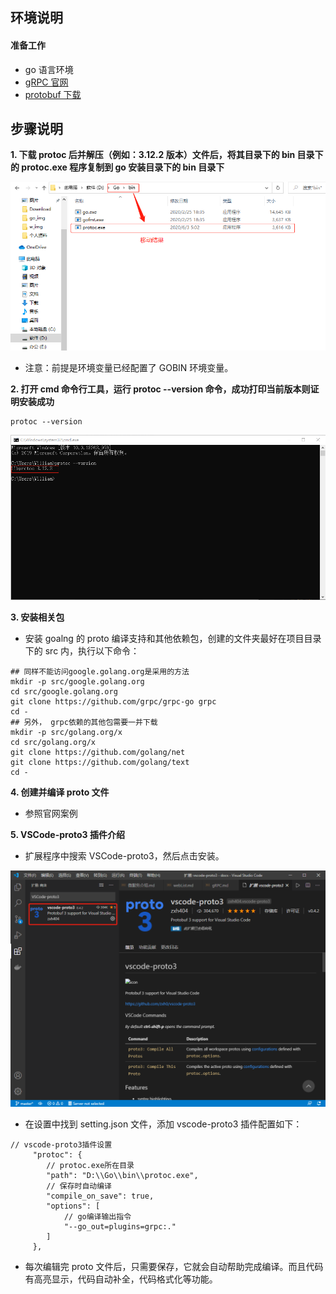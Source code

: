 ## **环境说明**

#### 准备工作

- go 语言环境
- [gRPC 官网](https://www.grpc.io/)
- [protobuf 下载](https://github.com/protocolbuffers/protobuf/releases/tag/v3.12.3)

## **步骤说明**

**1. 下载 protoc 后并解压（例如：3.12.2 版本）文件后，将其目录下的 bin 目录下的 protoc.exe 程序复制到 go 安装目录下的 bin 目录下**

![目录结构](../../img/go_img/ms11.png)

- 注意：前提是环境变量已经配置了 GOBIN 环境变量。

**2. 打开 cmd 命令行工具，运行 protoc --version 命令，成功打印当前版本则证明安装成功**

```@cmd
protoc --version
```

![查看安装结果](../../img/go_img/ms12.png)

**3. 安装相关包**

- 安装 goalng 的 proto 编译支持和其他依赖包，创建的文件夹最好在项目目录下的 src 内，执行以下命令：

```@cmd
## 同样不能访问google.golang.org是采用的方法
mkdir -p src/google.golang.org
cd src/google.golang.org
git clone https://github.com/grpc/grpc-go grpc
cd -
## 另外， grpc依赖的其他包需要一并下载
mkdir -p src/golang.org/x
cd src/golang.org/x
git clone https://github.com/golang/net
git clone https://github.com/golang/text
cd -
```

**4. 创建并编译 proto 文件**

- 参照官网案例

**5. VSCode-proto3 插件介绍**

- 扩展程序中搜索 VSCode-proto3，然后点击安装。

![插件安装](../../img/go_img/ms13.png)

- 在设置中找到 setting.json 文件，添加 vscode-proto3 插件配置如下：

```@json
// vscode-proto3插件设置
     "protoc": {
        // protoc.exe所在目录
        "path": "D:\\Go\\bin\\protoc.exe",
        // 保存时自动编译
        "compile_on_save": true,
        "options": [
            // go编译输出指令
            "--go_out=plugins=grpc:."
        ]
     },
```

- 每次编辑完 proto 文件后，只需要保存，它就会自动帮助完成编译。而且代码有高亮显示，代码自动补全，代码格式化等功能。
